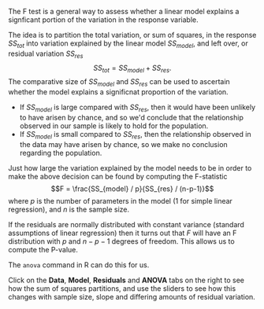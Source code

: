 The F test is a general way to assess whether a linear model explains a signficant portion of the variation in the response variable.

The idea is to partition the total variation, or sum of squares, in the response $SS_{tot}$ into variation explained by the linear model $SS_{model}$, and left over, or residual variation $SS_{res}$
$$SS_{tot} = SS_{model} + SS_{res}.$$
The comparative size of $SS_{model}$ and $SS_{res}$ can be used to ascertain whether the model explains a significnat proportion of the variation.
- If $SS_{model}$ is large compared with $SS_{res}$, then it would have been unlikely to have arisen by chance, and so we'd conclude that the relationship observed in our sample is likely to hold for the population.
- If $SS_{model}$ is small compared to $SS_{res}$, then the relationship observed in the data may have arisen by chance, so we make no conclusion regarding the population.

Just how large the variation explained by the model needs to be in order to make the above decision can be found by  computing the F-statistic
$$F = \frac{SS_{model} / p}{SS_{res} / (n-p-1)}$$
where $p$ is the number of parameters in the model (1 for simple linear regression), and $n$ is the sample size.

If the residuals are normally distributed with constant variance (standard assumptions of linear regression) then it turns out that $F$ will have an F distribution with $p$ and $n-p-1$ degrees of freedom.  This allows us to compute the P-value.

The `anova` command in R can do this for us.

Click on the **Data**, **Model**, **Residuals** and **ANOVA** tabs on the right to see how the sum of squares partitions, and use the sliders to see how this changes with sample size, slope and differing amounts of residual variation.
